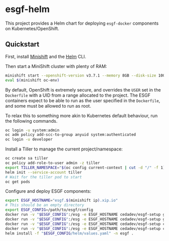 # esgf-helm

This project provides a Helm chart for deploying `esgf-docker` components on
Kubernetes/OpenShift.


## Quickstart

First, install [Minishift](https://www.openshift.org/minishift/) and the
[Helm](https://helm.sh/) CLI.

Then start a MiniShift cluster with plenty of RAM:

```sh
minishift start --openshift-version v3.7.1 --memory 8GB --disk-size 100GB
eval $(minishift oc-env)
```

By default, OpenShift is extremely secure, and overrides the `USER` set in the
`Dockerfile` with a UID from a range allocated to the project. The ESGF containers
expect to be able to run as the user specified in the `Dockerfile`, and some
must be allowed to run as root.

To relax this to something more akin to Kubernetes default behaviour, run the
following commands.

```sh
oc login -u system:admin
oc adm policy add-scc-to-group anyuid system:authenticated
oc login -u developer
```

Install a Tiller to manage the current project/namespace:

```sh
oc create sa tiller
oc policy add-role-to-user admin -z tiller
export TILLER_NAMESPACE="$(oc config current-context | cut -d "/" -f 1)"
helm init --service-account tiller
# Wait for the tiller pod to start
oc get pods
```

Configure and deploy ESGF components:

```sh
export ESGF_HOSTNAME="esgf.$(minishift ip).xip.io"
# This should be an empty directory
export ESGF_CONFIG=/path/to/esgf/config
docker run -v "$ESGF_CONFIG":/esg -e ESGF_HOSTNAME cedadev/esgf-setup generate-secrets
docker run -v "$ESGF_CONFIG":/esg -e ESGF_HOSTNAME cedadev/esgf-setup generate-test-certificates
docker run -v "$ESGF_CONFIG":/esg -e ESGF_HOSTNAME cedadev/esgf-setup create-trust-bundles
docker run -v "$ESGF_CONFIG":/esg -e ESGF_HOSTNAME cedadev/esgf-setup create-helm-config
helm install -f "$ESGF_CONFIG/helm/values.yaml" -n esgf .
```
